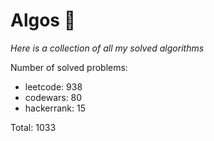 # Algos 🏯

_Here is a collection of all my solved algorithms_

Number of solved problems:
- leetcode: 938
- codewars: 80
- hackerrank: 15

Total: 1033
